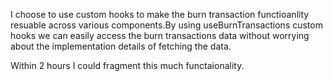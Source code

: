 I choose to use custom hooks to make the burn transaction functioanlity resuable across various components.By using useBurnTransactions custom hooks we can easily access the burn transactions data without worrying about the implementation details of fetching the data.

Within 2 hours I could fragment this much functaionality.
